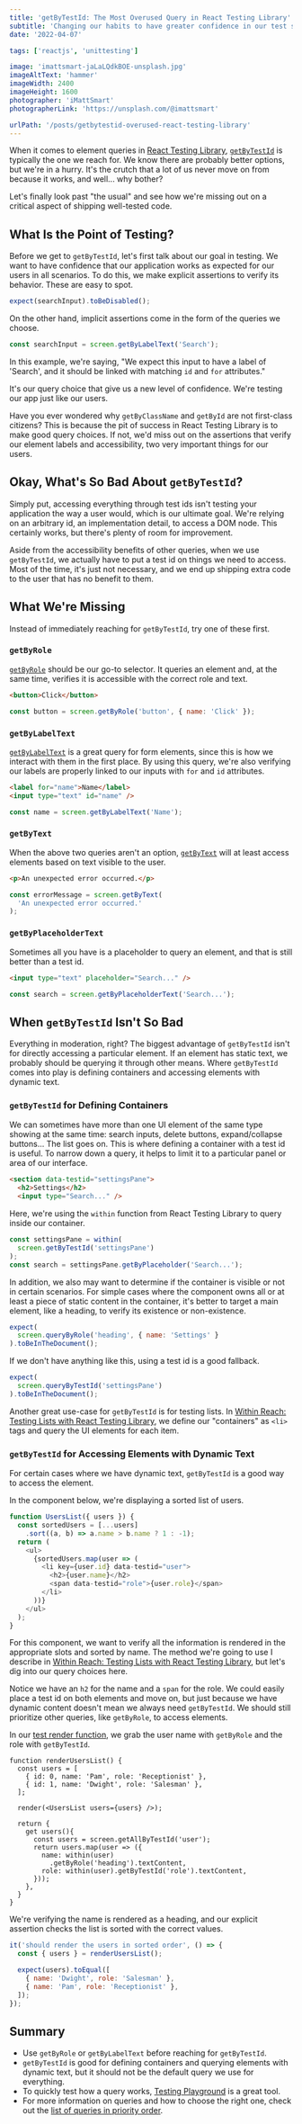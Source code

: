 ```yaml
---
title: 'getByTestId: The Most Overused Query in React Testing Library'
subtitle: 'Changing our habits to have greater confidence in our test suite'
date: '2022-04-07'

tags: ['reactjs', 'unittesting']

image: 'imattsmart-jaLaLQdkBOE-unsplash.jpg'
imageAltText: 'hammer'
imageWidth: 2400
imageHeight: 1600
photographer: 'iMattSmart'
photographerLink: 'https://unsplash.com/@imattsmart'

urlPath: '/posts/getbytestid-overused-react-testing-library'
---
```

  
When it comes to element queries in [React Testing Library](https://testing-library.com/docs/react-testing-library/intro), [`getByTestId`](https://testing-library.com/docs/queries/bytestid) is typically the one we reach for. We know there are probably better options, but we're in a hurry. It's the crutch that a lot of us never move on from because it works, and well... why bother?

Let's finally look past "the usual" and see how we're missing out on a critical aspect of shipping well-tested code.

## What Is the Point of Testing?

Before we get to `getByTestId`, let's first talk about our goal in testing. We want to have confidence that our application works as expected for our users in all scenarios. To do this, we make explicit assertions to verify its behavior. These are easy to spot.

```javascript
expect(searchInput).toBeDisabled();
```

On the other hand, implicit assertions come in the form of the queries we choose.

```javascript
const searchInput = screen.getByLabelText('Search');
```

In this example, we're saying, "We expect this input to have a label of 'Search', and it should be linked with matching `id` and `for` attributes."

It's our query choice that give us a new level of confidence. We're testing our app just like our users.

Have you ever wondered why `getByClassName` and `getById` are not first-class citizens? This is because the pit of success in React Testing Library is to make good query choices. If not, we'd miss out on the assertions that verify our element labels and accessibility, two very important things for our users.

## Okay, What's So Bad About `getByTestId`?

Simply put, accessing everything through test ids isn't testing your application the way a user would, which is our ultimate goal. We're relying on an arbitrary id, an implementation detail, to access a DOM node. This certainly works, but there's plenty of room for improvement.

Aside from the accessibility benefits of other queries, when we use `getByTestId`, we actually have to put a test id on things we need to access. Most of the time, it's just not necessary, and we end up shipping extra code to the user that has no benefit to them.

## What We're Missing

Instead of immediately reaching for `getByTestId`, try one of these first. 

### `getByRole`

[`getByRole`](https://testing-library.com/docs/queries/byrole/) should be our go-to selector. It queries an element and, at the same time, verifies it is accessible with the correct role and text.

```html
<button>Click</button>
```

```javascript
const button = screen.getByRole('button', { name: 'Click' });
```

### `getByLabelText`

[`getByLabelText`](https://testing-library.com/docs/queries/bylabeltext) is a great query for form elements, since this is how we interact with them in the first place. By using this query, we're also verifying our labels are properly linked to our inputs with `for` and `id` attributes.

```html
<label for="name">Name</label>
<input type="text" id="name" />
```

```javascript
const name = screen.getByLabelText('Name');
```

### `getByText`

When the above two queries aren't an option, [`getByText`](https://testing-library.com/docs/queries/bytext) will at least access elements based on text visible to the user.

```html
<p>An unexpected error occurred.</p>
```

```javascript
const errorMessage = screen.getByText(
  'An unexpected error occurred.'
);
```

### `getByPlaceholderText`

Sometimes all you have is a placeholder to query an element, and that is still better than a test id.

```html
<input type="text" placeholder="Search..." />
```

```javascript
const search = screen.getByPlaceholderText('Search...');
```

## When `getByTestId` Isn't So Bad

Everything in moderation, right? The biggest advantage of `getByTestId` isn't for directly accessing a particular element. If an element has static text, we probably should be querying it through other means. Where `getByTestId` comes into play is defining containers and accessing elements with dynamic text.

### `getByTestId` for Defining Containers

We can sometimes have more than one UI element of the same type showing at the same time: search inputs, delete buttons, expand/collapse buttons... The list goes on. This is where defining a container with a test id is useful. To narrow down a query, it helps to limit it to a particular panel or area of our interface.

```html
<section data-testid="settingsPane">
  <h2>Settings</h2>
  <input type="Search..." />
```

Here, we're using the `within` function from React Testing Library to query inside our container.

```javascript
const settingsPane = within(
  screen.getByTestId('settingsPane')
);
const search = settingsPane.getByPlaceholder('Search...');
```

In addition, we also may want to determine if the container is visible or not in certain scenarios. For simple cases where the component owns all or at least a piece of static content in the container, it's better to target a main element, like a heading, to verify its existence or non-existence.

```javascript
expect(
  screen.queryByRole('heading', { name: 'Settings' }
).toBeInTheDocument();
```

If we don't have anything like this, using a test id is a good fallback.

```javascript
expect(
  screen.queryByTestId('settingsPane')
).toBeInTheDocument();
```

Another great use-case for `getByTestId` is for testing lists. In [Within Reach: Testing Lists with React Testing Library](/posts/testing-lists-react-testing-library), we define our "containers" as `<li>` tags and query the UI elements for each item.

### `getByTestId` for Accessing Elements with Dynamic Text

For certain cases where we have dynamic text, `getByTestId` is a good way to access the element.

In the component below, we're displaying a sorted list of users.

```javascript
function UsersList({ users }) {
  const sortedUsers = [...users]
    .sort((a, b) => a.name > b.name ? 1 : -1);
  return (
    <ul>
      {sortedUsers.map(user => (
        <li key={user.id} data-testid="user">
          <h2>{user.name}</h2>
          <span data-testid="role">{user.role}</span>
        </li>
      ))}
    </ul>
  );
}
```

For this component, we want to verify all the information is rendered in the appropriate slots and sorted by name. The method we're going to use I describe in [Within Reach: Testing Lists with React Testing Library](/posts/testing-lists-react-testing-library), but let's dig into our query choices here.

Notice we have an `h2` for the name and a `span` for the role. We could easily place a test id on both elements and move on, but just because we have dynamic content doesn't mean we always need `getByTestId`. We should still prioritize other queries, like `getByRole`, to access elements.

In our [test render function](/posts/maintainable-testing-react-testing-library), we grab the user name with `getByRole` and the role with `getByTestId`.

```javascript{14}
function renderUsersList() {
  const users = [
    { id: 0, name: 'Pam', role: 'Receptionist' },
    { id: 1, name: 'Dwight', role: 'Salesman' },
  ];

  render(<UsersList users={users} />);

  return {
    get users(){
      const users = screen.getAllByTestId('user');
      return users.map(user => ({
        name: within(user)
          .getByRole('heading').textContent,
        role: within(user).getByTestId('role').textContent,
      }));
    },
  }
}
```

We're verifying the name is rendered as a heading, and our explicit assertion checks the list is sorted with the correct values.

```javascript
it('should render the users in sorted order', () => {
  const { users } = renderUsersList();

  expect(users).toEqual([
    { name: 'Dwight', role: 'Salesman' },
    { name: 'Pam', role: 'Receptionist' },
  ]);
});
```

## Summary

- Use `getByRole` or `getByLabelText` before reaching for `getByTestId`.
- `getByTestId` is good for defining containers and querying elements with dynamic text, but it should not be the default query we use for everything.
- To quickly test how a query works, [Testing Playground](https://testing-playground.com/) is a great tool.
- For more information on queries and how to choose the right one, check out the [list of queries in priority order](https://testing-library.com/docs/queries/about/#priority).